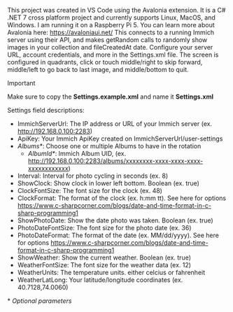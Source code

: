 This project was created in VS Code using the Avalonia extension. It is a C# .NET 7 cross platform project and currently supports Linux, MacOS, and Windows. I am running it on a Raspberry Pi 5. You can learn more about Avalonia here:
https://avaloniaui.net/
This connects to a running Immich server using their API, and makes getRandom calls to randomly show images in your collection and fileCreatedAt date. Configure your server URL, account credentials, and more in the Settings.xml file. The screen is configured in quadrants, click or touch middle/right to skip forward, middle/left to go back to last image, and middle/bottom to quit.

> [!IMPORTANT]  
> Make sure to copy the **Settings.example.xml** and name it **Settings.xml**

Settings field descriptions:
- ImmichServerUrl: The IP address or URL of your Immich server (ex. http://192.168.0.100:2283)
- ApiKey: Your Immich ApiKey created on ImmichServerUrl/user-settings
- *Albums\**: Choose one or multiple Albums to have in the rotation
  - *AlbumId\**: Immich Album UID, (ex. http://192.168.0.100:2283/albums/xxxxxxxx-xxxx-xxxx-xxxx-xxxxxxxxxxxx)
- Interval: Interval for photo cycling in seconds (ex. 8)
- ShowClock: Show clock in lower left bottom. Boolean (ex. true)
- ClockFontSize: The font size for the clock (ex. 48)
- ClockFormat: The format of the clock (ex. h:mm tt). See here for options https://www.c-sharpcorner.com/blogs/date-and-time-format-in-c-sharp-programming1
- ShowPhotoDate: Show the date photo was taken. Boolean (ex. true)
- PhotoDateFontSize: The font size for the photo date (ex. 36)
- PhotoDateFormat: The format of the date (ex. MM/dd/yyyy). See here for options https://www.c-sharpcorner.com/blogs/date-and-time-format-in-c-sharp-programming1
- ShowWeather: Show the current weather. Boolean (ex. true)
- WeatherFontSize: The font size for the weather data (ex. 12)
- WeatherUnits: The temperature units. either celcius or fahrenheit
- WeatherLatLong: Your latitude/longitude coordinates (ex. 40.7128,74.0060)

\* *Optional parameters*